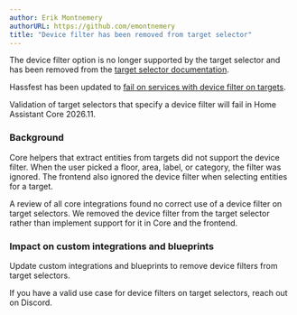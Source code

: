 ```yaml
---
author: Erik Montnemery
authorURL: https://github.com/emontnemery
title: "Device filter has been removed from target selector"
---
```


The device filter option is no longer supported by the target selector and has been removed from the [target selector documentation](https://www.home-assistant.io/docs/blueprint/selectors/#target-selector).

Hassfest has been updated to [fail on services with device filter on targets](https://github.com/home-assistant/core/pull/152794).

Validation of target selectors that specify a device filter will fail in Home Assistant Core 2026.11.

### Background

Core helpers that extract entities from targets did not support the device filter. When the user picked a floor, area, label, or category, the filter was ignored. The frontend also ignored the device filter when selecting entities for a target.

A review of all core integrations found no correct use of a device filter on target selectors. We removed the device filter from the target selector rather than implement support for it in Core and the frontend.

### Impact on custom integrations and blueprints

Update custom integrations and blueprints to remove device filters from target selectors.

If you have a valid use case for device filters on target selectors, reach out on Discord.
